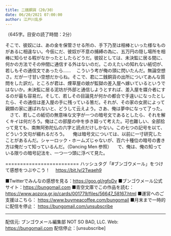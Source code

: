 ```yaml
---
title: 二銭銅貨（20/30）
date: 06/20/2021 07:00:00
author: 江戸川乱歩
---
```


（645字。目安の読了時間：2分）

そこで、彼奴には、あの金を保管させる所の、手下乃至は相棒といった様なものがあるに相違ない。今仮にだ、彼奴が不意の捕縛の為に、五万円の隠し場所を相棒に知らせる暇がなかったとしたらどうだ。彼奴としては、未決監に居る間に、何かの方法でその仲間に通信する外はないのだ。このえたいの知れない紙切が、若しもその通信文であったら……
　こういう考が俺の頭に閃いたんだ。無論空想さ。だが一寸甘い空想だからね。そこで、君に二銭銅貨の出所についてあんな質問をした訳だ。ところが君は、煙草屋の娘が監獄の差入屋へ嫁いているというではないか。未決監に居る泥坊が外部と通信しようとすれば、差入屋を媒介者にするのが最も容易だ。そして、若しその目論見が何かの都合で手違いになったとしたら、その通信は差入屋の手に残っている筈だ。それが、その家の女房によって親類の家に運ばれないと、どうして云えよう。さあ、俺は夢中になって了った。
　さて、若しこの紙切の無意味な文字が一つの暗号文であるとしたら、それを解くキイは何だろう。俺はこの部屋の中を歩き廻って考えた。可也難しい、全部拾って見ても、南無阿弥陀仏の六字と読点だけしかない。この七つの記号を以て、どういう文句が綴れるだろう。
　俺は暗号文については、以前に一寸研究したことがあるんだ。シャーロック・ホームズじゃないが、百六十種位の暗号の書き方は俺だって知っているんだ。（Dancing Men 参照）
　で、俺は、俺の知っている限りの暗号記法を、一つ一つ頭に浮べて見た。

=========================
ハッシュタグ「#ブンゴウメール」をつけて感想をつぶやこう！　
https://bit.ly/2Twaeh9

■Twitterでみんなの感想を見る：https://goo.gl/rgfoDv
■ブンゴウメール公式サイト：https://bungomail.com
■青空文庫でこの作品を読む：https://www.aozora.gr.jp/cards/001779/files/56647_58167.html
■運営へのご支援はこちら： https://www.buymeacoffee.com/bungomail
■月末まで一時的に配信を停止： https://bungomail.com/unsubscribe

-------
配信元: ブンゴウメール編集部
NOT SO BAD, LLC.
Web: https://bungomail.com
配信停止：[unsubscribe]

